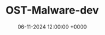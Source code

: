 ---
layout: post
title:  OST-Malware-dev
date: 06-11-2024 12:00:00 +0000
image: 
    path: /assets/covers/malware.jpg
categories: [Documentation]
tags: [Win-Internals, DLL, TLS, C, Malware]
---